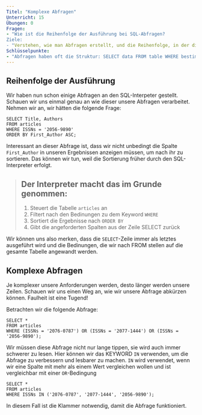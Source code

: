 ```yaml
---
Titel: "Komplexe Abfragen"
Unterricht: 15
Übungen: 0
Fragen:
- "Wie ist die Reihenfolge der Ausführung bei SQL-Abfragen?
Ziele:
- "Verstehen, wie man Abfragen erstellt, und die Reihenfolge, in der die Teile erstellt werden.
Schlüsselpunkte:
- "Abfragen haben oft die Struktur: SELECT data FROM table WHERE bestimmte Kriterien vorhanden sind". 
---
```


## Reihenfolge der Ausführung

Wir haben nun schon einige Abfragen an den SQL-Interpeter gestellt. Schauen wir uns einmal genau an 
wie dieser unsere Abfragen verarbeitet. Nehmen wir an, wir hätten die folgende Frage:

~~~
SELECT Title, Authors
FROM articles
WHERE ISSNs = '2056-9890'
ORDER BY First_Author ASC;
~~~

Interessant an dieser Abfrage ist, dass wir nicht unbedingt die Spalte `First_Author` in unseren Ergebnissen anzeigen müssen, um nach ihr zu sortieren. 
Das können wir tun, weil die Sortierung früher durch den SQL-Interpreter erfolgt.

> ## Der Interpreter macht das im Grunde genommen:
> 1. Steuert die Tabelle `articles` an
> 1. Filtert nach den Bedinungen zu dem Keyword `WHERE`
> 2. Sortiert die Ergebnisse nach `ORDER BY`
> 3. Gibt die angeforderten Spalten aus der Zeile SELECT zurück

Wir können uns also merken, dass die `SELECT`-Zeile immer als letztes ausgeführt wird und die Bedinungen, die 
wir nach FROM stellen auf die gesamte Tabelle angewandt werden.

## Komplexe Abfragen

Je komplexer unsere Anforderungen werden, desto länger werden unsere Zeilen. 
Schauen wir uns einen Weg an, wie wir unsere Abfrage abkürzen können. Faulheit ist eine Tugend! 

Betrachten wir die folgende Abfrage:

~~~
SELECT *
FROM articles
WHERE (ISSNs = '2076-0787') OR (ISSNs = '2077-1444') OR (ISSNs = '2056-9890');
~~~

Wir müssen diese Abfrage nicht nur lange tippen, sie wird auch immer schwerer zu lesen. 
Hier können wir das KEYWORD `IN` verwenden, um die Abfrage zu verbessern und lesbarer zu machen.
`IN` wird verwendet, wenn wir eine Spalte mit mehr als einem Wert vergleichen wollen und ist vergleichbar mit einer `OR`-Bedingung

~~~
SELECT *
FROM articles
WHERE ISSNs IN ('2076-0787', '2077-1444', '2056-9890');
~~~

In diesem Fall ist die Klammer notwendig, damit die Abfrage funktioniert.
